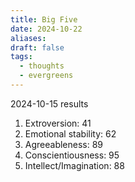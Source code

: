 ```yaml
---
title: Big Five
date: 2024-10-22
aliases: 
draft: false
tags:
  - thoughts
  - evergreens
---
```

2024-10-15 results

1. Extroversion: 41
2. Emotional stability: 62
3. Agreeableness: 89
4. Conscientiousness: 95
5. Intellect/Imagination: 88